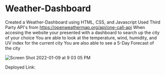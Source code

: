 # Weather-Dashboard
Created a Weather-Dashboard using HTML, CSS, and Javascript
Used Third Party API's from https://openweathermap.org/api/one-call-api
When accesing the website your presented with a dashboard to search up the city of your choice
You are able to look at the temperature, wind, humidity, and UV index for the current city 
You are also able to see a 5-Day Forecast of the city

![Screen Shot 2022-01-09 at 9 03 05 PM](https://user-images.githubusercontent.com/94037098/148713565-1ccd3e0a-f964-4807-8a58-d12f25f5d57b.png)


Deployed Link: 
